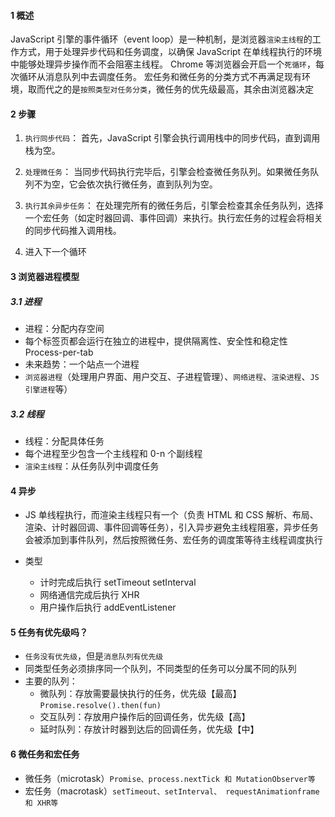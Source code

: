 #### 1 概述

JavaScript 引擎的事件循环（event loop）是一种机制，是浏览器`渲染主线程`的工作方式，用于处理异步代码和任务调度，以确保 JavaScript 在单线程执行的环境中能够处理异步操作而不会阻塞主线程。
Chrome 等浏览器会开启一个`死循环`，每次循环从消息队列中去调度任务。
宏任务和微任务的分类方式不再满足现有环境，取而代之的是`按照类型对任务分类`，微任务的优先级最高，其余由浏览器决定

#### 2 步骤

1. `执行同步代码`： 首先，JavaScript 引擎会执行调用栈中的同步代码，直到调用栈为空。

2. `处理微任务`： 当同步代码执行完毕后，引擎会检查微任务队列。如果微任务队列不为空，它会依次执行微任务，直到队列为空。

3. `执行其余异步任务`： 在处理完所有的微任务后，引擎会检查其余任务队列，选择一个宏任务（如定时器回调、事件回调）来执行。执行宏任务的过程会将相关的同步代码推入调用栈。

4. 进入下一个循环

#### 3 浏览器进程模型

##### 3.1 进程

- 进程：分配内存空间
- 每个标签页都会运行在独立的进程中，提供隔离性、安全性和稳定性 Process-per-tab
- 未来趋势：一个站点一个进程
- `浏览器进程`（处理用户界面、用户交互、子进程管理）、`网络进程`、`渲染进程`、`JS 引擎进程`等）

##### 3.2 线程

- 线程：分配具体任务
- 每个进程至少包含一个主线程和 0-n 个副线程
- `渲染主线程`：从任务队列中调度任务

#### 4 异步

- JS 单线程执行，而渲染主线程只有一个（负责 HTML 和 CSS 解析、布局、渲染、计时器回调、事件回调等任务），引入异步避免主线程阻塞，异步任务会被添加到事件队列，然后按照微任务、宏任务的调度策等待主线程调度执行

- 类型
  - 计时完成后执行 setTimeout setInterval
  - 网络通信完成后执行 XHR
  - 用户操作后执行 addEventListener

#### 5 任务有优先级吗？

- `任务没有优先级`，但是`消息队列有优先级`
- 同类型任务必须排序同一个队列，不同类型的任务可以分属不同的队列
- 主要的队列：
  - 微队列：存放需要最快执行的任务，优先级【最高】`Promise.resolve().then(fun)`
  - 交互队列：存放用户操作后的回调任务，优先级【高】
  - 延时队列：存放计时器到达后的回调任务，优先级【中】

#### 6 微任务和宏任务

- 微任务（microtask）`Promise、process.nextTick 和 MutationObserver等`
- 宏任务（macrotask）`setTimeout、setInterval、 requestAnimationframe和 XHR等`
